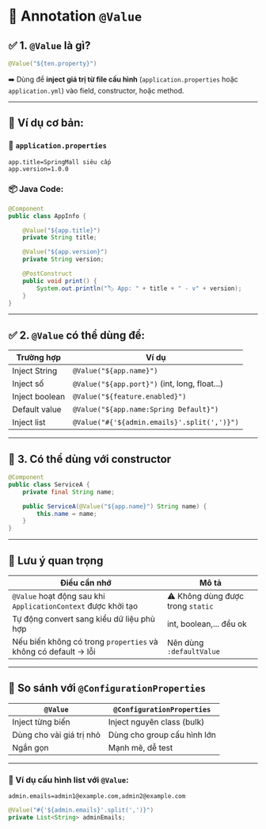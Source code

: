 # 🌱 Annotation **`@Value`**

## ✅ 1. `@Value` là gì?

```java
@Value("${ten.property}")
```

➡️ Dùng để **inject giá trị từ file cấu hình** (`application.properties` hoặc `application.yml`) vào field, constructor, hoặc method.

---

## 🧪 Ví dụ cơ bản:

### 📁 `application.properties`

```properties
app.title=SpringMall siêu cấp
app.version=1.0.0
```

### 📦 Java Code:

```java
@Component
public class AppInfo {

    @Value("${app.title}")
    private String title;

    @Value("${app.version}")
    private String version;

    @PostConstruct
    public void print() {
        System.out.println("🏷️ App: " + title + " - v" + version);
    }
}
```

---

## ✅ 2. `@Value` có thể dùng để:

| Trường hợp     | Ví dụ                                         |
| -------------- | --------------------------------------------- |
| Inject String  | `@Value("${app.name}")`                       |
| Inject số      | `@Value("${app.port}")` (int, long, float...) |
| Inject boolean | `@Value("${feature.enabled}")`                |
| Default value  | `@Value("${app.name:Spring Default}")`        |
| Inject list    | `@Value("#{'${admin.emails}'.split(',')}")`   |

---

## 🔧 3. Có thể dùng với constructor

```java
@Component
public class ServiceA {
    private final String name;

    public ServiceA(@Value("${app.name}") String name) {
        this.name = name;
    }
}
```

---

## 🧠 Lưu ý quan trọng

| Điều cần nhớ                                                   | Mô tả                             |
| -------------------------------------------------------------- | --------------------------------- |
| `@Value` hoạt động sau khi `ApplicationContext` được khởi tạo  | ⚠️ Không dùng được trong `static` |
| Tự động convert sang kiểu dữ liệu phù hợp                      | int, boolean,... đều ok           |
| Nếu biến không có trong `properties` và không có default → lỗi | Nên dùng `:defaultValue`          |

---

## 🔁 So sánh với `@ConfigurationProperties`

| `@Value`                 | `@ConfigurationProperties`  |
| ------------------------ | --------------------------- |
| Inject từng biến         | Inject nguyên class (bulk)  |
| Dùng cho vài giá trị nhỏ | Dùng cho group cấu hình lớn |
| Ngắn gọn                 | Mạnh mẽ, dễ test            |

---

### 📌 Ví dụ cấu hình list với `@Value`:

```properties
admin.emails=admin1@example.com,admin2@example.com
```

```java
@Value("#{'${admin.emails}'.split(',')}")
private List<String> adminEmails;
```
